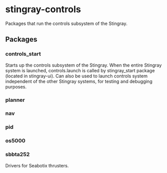 stingray-controls
=================

Packages that run the controls subsystem of the Stingray.


## Packages

### controls_start
Starts up the controls subsystem of the Stingray. When the entire Stingray system is launched, controls.launch is called by stingray_start package (located in stingray-ui).  Can also be used to launch controls system independent of the other Stingray systems, for testing and debugging purposes.

### planner


### nav


### pid


### os5000


### sbbta252
Drivers for Seabotix thrusters.
